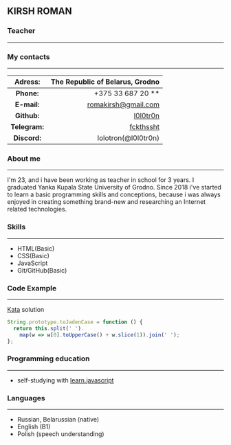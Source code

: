 ## **KIRSH ROMAN**

### **Teacher**

---

### **My contacts**

---

|  **Adress:**  |           The Republic of Belarus, Grodno |
| :-----------: | ----------------------------------------: |
|  **Phone:**   |                       +375 33 687 20 \*\* |
|  **E-mail:**  |                     <romakirsh@gmail.com> |
|  **Github:**  |   [l0l0tr0n](https://github.com/l0l0tr0n) |
| **Telegram:** |      [fckthssht](https://t.me/@fckthssht) |
| **Discord:**  |                       lolotron(@l0l0tr0n) |

### **About me**

---

I'm 23, and i have been working as teacher in school for 3 years. I graduated Yanka Kupala State University of Grodno. Since 2018 i've started to learn a basic programming skills and conceptions, because i was always enjoyed in creating something brand-new and researching an Internet related technologies.

### **Skills**

---

- HTML(Basic)
- CSS(Basic)
- JavaScript
- Git/GitHub(Basic)

### **Code Example**

---

[Kata](https://www.codewars.com/kata/5390bac347d09b7da40006f6/javascript) solution

```javascript
String.prototype.toJadenCase = function () {
  return this.split(' ').
    map(w => w[0].toUpperCase() + w.slice(1)).join(' ');
};
```

### **Programming education**

---

- self-studying with [learn.javascript](https://learn.javascript.ru/)

### **Languages**

---

- Russian, Belarussian (native)
- English (B1)
- Polish (speech understanding)